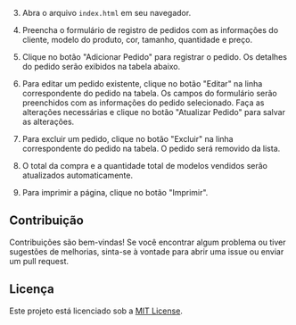 
3. Abra o arquivo `index.html` em seu navegador.

4. Preencha o formulário de registro de pedidos com as informações do cliente, modelo do produto, cor, tamanho, quantidade e preço.

5. Clique no botão "Adicionar Pedido" para registrar o pedido. Os detalhes do pedido serão exibidos na tabela abaixo.

6. Para editar um pedido existente, clique no botão "Editar" na linha correspondente do pedido na tabela. Os campos do formulário serão preenchidos com as informações do pedido selecionado. Faça as alterações necessárias e clique no botão "Atualizar Pedido" para salvar as alterações.

7. Para excluir um pedido, clique no botão "Excluir" na linha correspondente do pedido na tabela. O pedido será removido da lista.

8. O total da compra e a quantidade total de modelos vendidos serão atualizados automaticamente.

9. Para imprimir a página, clique no botão "Imprimir".

## Contribuição

Contribuições são bem-vindas! Se você encontrar algum problema ou tiver sugestões de melhorias, sinta-se à vontade para abrir uma issue ou enviar um pull request.

## Licença

Este projeto está licenciado sob a [MIT License](LICENSE).
